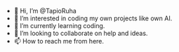 - 👋 Hi, I’m @TapioRuha
- 👀 I’m interested in coding my own projects like own AI.
- 🌱 I’m currently learning coding.
- 💞️ I’m looking to collaborate on help and ideas.
- 📫 How to reach me from here.

<!---
TapioRuha/TapioRuha is a ✨ special ✨ repository because its `README.md` (this file) appears on your GitHub profile.
You can click the Preview link to take a look at your changes.
--->
